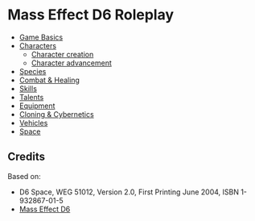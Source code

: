 # Mass Effect D6 Roleplay

* [Game Basics](basics.md)
* [Characters](characters.md)
  * [Character creation](characters/creation.md)
  * [Character advancement](characters/advancement.md)
* [Species](species.md)
* [Combat & Healing](combat-and-healing.md)
* [Skills](skills.md)
* [Talents](talents.md)
* [Equipment](equipment.md)
* [Cloning & Cybernetics](cloning-and-cybernetics.md)
* [Vehicles](vehicles.md)
* [Space](space.md)

## Credits

Based on:

* D6 Space, WEG 51012, Version 2.0, First Printing June 2004, ISBN 1-932867-01-5
* [Mass Effect D6](https://masseffectd6.blogspot.com/)
